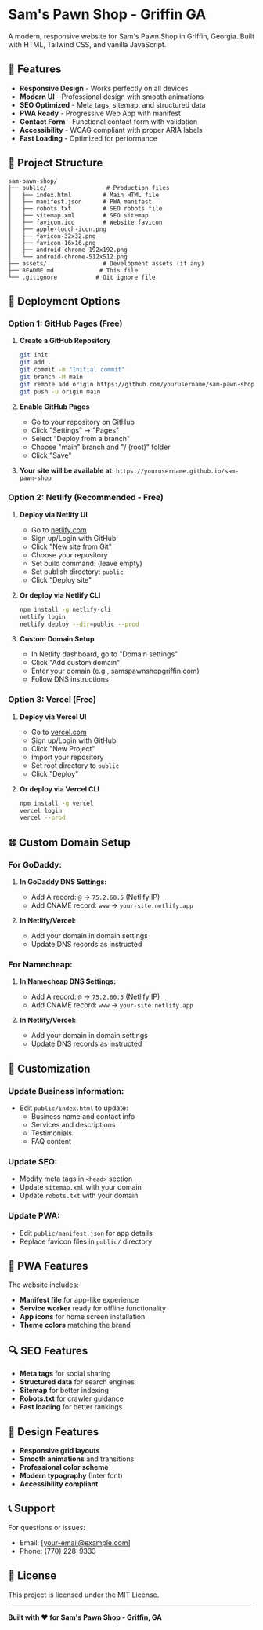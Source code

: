 # Sam's Pawn Shop - Griffin GA

A modern, responsive website for Sam's Pawn Shop in Griffin, Georgia. Built with HTML, Tailwind CSS, and vanilla JavaScript.

## 🌟 Features

- **Responsive Design** - Works perfectly on all devices
- **Modern UI** - Professional design with smooth animations
- **SEO Optimized** - Meta tags, sitemap, and structured data
- **PWA Ready** - Progressive Web App with manifest
- **Contact Form** - Functional contact form with validation
- **Accessibility** - WCAG compliant with proper ARIA labels
- **Fast Loading** - Optimized for performance

## 📁 Project Structure

```
sam-pawn-shop/
├── public/                 # Production files
│   ├── index.html         # Main HTML file
│   ├── manifest.json      # PWA manifest
│   ├── robots.txt         # SEO robots file
│   ├── sitemap.xml        # SEO sitemap
│   ├── favicon.ico        # Website favicon
│   ├── apple-touch-icon.png
│   ├── favicon-32x32.png
│   ├── favicon-16x16.png
│   ├── android-chrome-192x192.png
│   └── android-chrome-512x512.png
├── assets/                # Development assets (if any)
├── README.md             # This file
└── .gitignore           # Git ignore file
```

## 🚀 Deployment Options

### Option 1: GitHub Pages (Free)

1. **Create a GitHub Repository**
   ```bash
   git init
   git add .
   git commit -m "Initial commit"
   git branch -M main
   git remote add origin https://github.com/yourusername/sam-pawn-shop.git
   git push -u origin main
   ```

2. **Enable GitHub Pages**
   - Go to your repository on GitHub
   - Click "Settings" → "Pages"
   - Select "Deploy from a branch"
   - Choose "main" branch and "/ (root)" folder
   - Click "Save"

3. **Your site will be available at:**
   `https://yourusername.github.io/sam-pawn-shop`

### Option 2: Netlify (Recommended - Free)

1. **Deploy via Netlify UI**
   - Go to [netlify.com](https://netlify.com)
   - Sign up/Login with GitHub
   - Click "New site from Git"
   - Choose your repository
   - Set build command: (leave empty)
   - Set publish directory: `public`
   - Click "Deploy site"

2. **Or deploy via Netlify CLI**
   ```bash
   npm install -g netlify-cli
   netlify login
   netlify deploy --dir=public --prod
   ```

3. **Custom Domain Setup**
   - In Netlify dashboard, go to "Domain settings"
   - Click "Add custom domain"
   - Enter your domain (e.g., samspawnshopgriffin.com)
   - Follow DNS instructions

### Option 3: Vercel (Free)

1. **Deploy via Vercel UI**
   - Go to [vercel.com](https://vercel.com)
   - Sign up/Login with GitHub
   - Click "New Project"
   - Import your repository
   - Set root directory to `public`
   - Click "Deploy"

2. **Or deploy via Vercel CLI**
   ```bash
   npm install -g vercel
   vercel login
   vercel --prod
   ```

## 🌐 Custom Domain Setup

### For GoDaddy:

1. **In GoDaddy DNS Settings:**
   - Add A record: `@` → `75.2.60.5` (Netlify IP)
   - Add CNAME record: `www` → `your-site.netlify.app`

2. **In Netlify/Vercel:**
   - Add your domain in domain settings
   - Update DNS records as instructed

### For Namecheap:

1. **In Namecheap DNS Settings:**
   - Add A record: `@` → `75.2.60.5` (Netlify IP)
   - Add CNAME record: `www` → `your-site.netlify.app`

2. **In Netlify/Vercel:**
   - Add your domain in domain settings
   - Update DNS records as instructed

## 🔧 Customization

### Update Business Information:
- Edit `public/index.html` to update:
  - Business name and contact info
  - Services and descriptions
  - Testimonials
  - FAQ content

### Update SEO:
- Modify meta tags in `<head>` section
- Update `sitemap.xml` with your domain
- Update `robots.txt` with your domain

### Update PWA:
- Edit `public/manifest.json` for app details
- Replace favicon files in `public/` directory

## 📱 PWA Features

The website includes:
- **Manifest file** for app-like experience
- **Service worker** ready for offline functionality
- **App icons** for home screen installation
- **Theme colors** matching the brand

## 🔍 SEO Features

- **Meta tags** for social sharing
- **Structured data** for search engines
- **Sitemap** for better indexing
- **Robots.txt** for crawler guidance
- **Fast loading** for better rankings

## 🎨 Design Features

- **Responsive grid layouts**
- **Smooth animations** and transitions
- **Professional color scheme**
- **Modern typography** (Inter font)
- **Accessibility compliant**

## 📞 Support

For questions or issues:
- Email: [your-email@example.com]
- Phone: (770) 228-9333

## 📄 License

This project is licensed under the MIT License.

---

**Built with ❤️ for Sam's Pawn Shop - Griffin, GA** 
